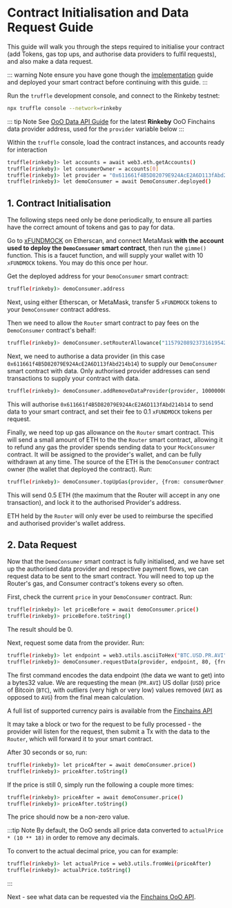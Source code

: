 # Contract Initialisation and Data Request Guide

This guide will walk you through the steps required to initialise your contract (add
Tokens, gas top ups, and authorise data providers to fulfil requests), and also 
make a data request.

::: warning Note
ensure you have gone though the [implementation](implementation.md) guide
and deployed your smart contract before continuing with this guide.
:::

Run the `truffle` development console, and connect to the Rinkeby testnet:

```bash
npx truffle console --network=rinkeby
```

::: tip Note
See [OoO Data API Guide](ooo_api.md) for the latest **Rinkeby** OoO Finchains data
provider address, used for the `provider` variable below
:::


Within the `truffle` console, load the contract instances, and accounts
ready for interaction

```bash 
truffle(rinkeby)> let accounts = await web3.eth.getAccounts()
truffle(rinkeby)> let consumerOwner = accounts[0]
truffle(rinkeby)> let provider = "0x611661f4B5D82079E924AcE2A6D113fAbd214b14"
truffle(rinkeby)> let demoConsumer = await DemoConsumer.deployed()
```

## 1. Contract Initialisation

The following steps need only be done periodically, to ensure all parties have
the correct amount of tokens and gas to pay for data.

Go to [xFUNDMOCK](https://rinkeby.etherscan.io/address/0x81366aF400cf3050eA04B1BcB8592C3203C84dFb#writeContract)
on Etherscan, and connect MetaMask **with the account used to deploy the `DemoConsumer`
smart contract**, then run the `gimme()` function. This is a faucet function, and will
supply your wallet with 10 `xFUNDMOCK` tokens. You may do this once per hour.

Get the deployed address for your `DemoConsumer` smart contract:

```bash 
truffle(rinkeby)> demoConsumer.address
```

Next, using either Etherscan, or MetaMask, transfer 5 `xFUNDMOCK` tokens to your
`DemoConsumer` contract address.

Then we need to allow the `Router` smart contract to pay fees on the `DemoConsumer` contract's
behalf:

```bash 
truffle(rinkeby)> demoConsumer.setRouterAllowance("115792089237316195423570985008687907853269984665640564039457584007913129639935", true, {from: consumerOwner})
```

Next, we need to authorise a data provider (in this case `0x611661f4B5D82079E924AcE2A6D113fAbd214b14`)
to supply our `DemoConsumer` smart contract with data. Only authorised provider addresses
can send transactions to supply your contract with data.

```bash 
truffle(rinkeby)> demoConsumer.addRemoveDataProvider(provider, 100000000, false, {from: consumerOwner})
```

This will authorise `0x611661f4B5D82079E924AcE2A6D113fAbd214b14` to send data to your
smart contract, and set their fee to 0.1 `xFUNDMOCK` tokens per request.

Finally, we need top up gas allowance on the `Router` smart contract. This will send
a small amount of ETH to the the `Router` smart contract, allowing it to refund any
gas the provider spends sending data to your `MockConsumer` contract. It will be
assigned to the provider's wallet, and can be fully withdrawn at any time. The
source of the ETH is the `DemoConsumer` contract owner (the wallet that deployed the
contract). Run:

```bash
truffle(rinkeby)> demoConsumer.topUpGas(provider, {from: consumerOwner, value: 500000000000000000})
```

This will send 0.5 ETH (the maximum that the Router will accept in any one transaction),
and lock it to the authorised Provider's address.

ETH held by the `Router` will only ever be used to reimburse the specified and
authorised provider's wallet address.

## 2. Data Request

Now that the `DemoConsumer` smart contract is fully initialised, and we have set up the
authorised data provider and respective payment flows, we can request data to be sent to
the smart contract. You will need to top up the Router's gas, and Consumer contract's
tokens every so often.

First, check the current `price` in your `DemoConsumer` contract. Run:

```bash
truffle(rinkeby)> let priceBefore = await demoConsumer.price()
truffle(rinkeby)> priceBefore.toString()
```

The result should be 0.

Next, request some data from the provider. Run:

```bash
truffle(rinkeby)> let endpoint = web3.utils.asciiToHex("BTC.USD.PR.AVI")
truffle(rinkeby)> demoConsumer.requestData(provider, endpoint, 80, {from: consumerOwner})
```

The first command encodes the data endpoint (the data we want to get) into a bytes32
value. We are requesting the mean (`PR.AVI`) US dollar (`USD`) price of Bitcoin (`BTC`), with
outliers (very high or very low) values removed (`AVI` as opposed to `AVG`) from the final mean calculation.

A full list of supported currency pairs is available from the [Finchains API](https://crypto.finchains.io/api/pairs)

It may take a block or two for the request to be fully processed - the provider will listen for
the request, then submit a Tx with the data to the `Router`, which will forward it to
your smart contract.

After 30 seconds or so, run:

```bash
truffle(rinkeby)> let priceAfter = await demoConsumer.price()
truffle(rinkeby)> priceAfter.toString()
```

If the price is still 0, simply run the following a couple more times:

```bash
truffle(rinkeby)> priceAfter = await demoConsumer.price()
truffle(rinkeby)> priceAfter.toString()
```

The price should now be a non-zero value.

:::tip Note
By default, the OoO sends all price data converted to `actualPrice * (10 ** 18)` in
order to remove any decimals. 

To convert to the actual decimal price, you can for example:

```bash
truffle(rinkeby)> let actualPrice = web3.utils.fromWei(priceAfter)
truffle(rinkeby)> actualPrice.toString()
```

:::

Next - see what data can be requested via the [Finchains OoO API](ooo_api.md).

